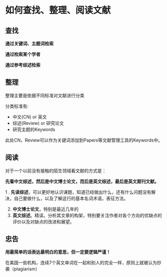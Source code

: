 # 如何查找、整理、阅读文献

## 查找

**通过关键词、主题词检索**

**通过检索某个学者**

**通过参考综述检索**

## 整理

整理主要是依据不同标准对文献进行分类

分类标准有:

- 中文(CN) or 英文
- 综述(Review) or 研究论文
- 研究主题的Keywords

此处CN，Review可以作为关键词添加到Papers等文献管理工具的Keywords中。

## 阅读

对于一个以前没有接触的陌生领域看文献的方式是：

**先看中文综述，然后是中文博士论文，而后是英文综述，最后是英文期刊文献。**

1 . **先读综述**，可以更好地认识课题，知道已经做出什么，还有什么问题没有解决，自己要做什么，以及了解这行的基本名词术语，表征方法。

2. **中文博士论文**，特别是最近几年的
3. **英文综述**。精读。分析其文章的构架，特别要关注作者对各个方向的优缺点的评价以及对缺点的改进和展望。

## 忠告

**用最简单的话表达最明白的意思，但一定要逻辑严谨！**

在美国一些机构，连续7个英文单词在一起和别人的完全一样，原则上就被认为抄袭（plagiarism）



